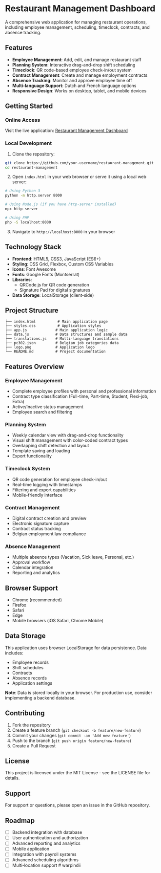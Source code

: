 # Restaurant Management Dashboard

A comprehensive web application for managing restaurant operations, including employee management, scheduling, timeclock, contracts, and absence tracking.

## Features

- **Employee Management**: Add, edit, and manage restaurant staff
- **Planning System**: Interactive drag-and-drop shift scheduling
- **Timeclock**: QR code-based employee check-in/out system
- **Contract Management**: Create and manage employment contracts
- **Absence Tracking**: Monitor and approve employee time off
- **Multi-language Support**: Dutch and French language options
- **Responsive Design**: Works on desktop, tablet, and mobile devices

## Getting Started

### Online Access
Visit the live application: [Restaurant Management Dashboard](https://your-username.github.io/restaurant-management)

### Local Development

1. Clone the repository:
```bash
git clone https://github.com/your-username/restaurant-management.git
cd restaurant-management
```

2. Open `index.html` in your web browser or serve it using a local web server:
```bash
# Using Python 3
python -m http.server 8000

# Using Node.js (if you have http-server installed)
npx http-server

# Using PHP
php -S localhost:8000
```

3. Navigate to `http://localhost:8000` in your browser

## Technology Stack

- **Frontend**: HTML5, CSS3, JavaScript (ES6+)
- **Styling**: CSS Grid, Flexbox, Custom CSS Variables
- **Icons**: Font Awesome
- **Fonts**: Google Fonts (Montserrat)
- **Libraries**: 
  - QRCode.js for QR code generation
  - Signature Pad for digital signatures
- **Data Storage**: LocalStorage (client-side)

## Project Structure

```
├── index.html          # Main application page
├── styles.css          # Application styles
├── app.js             # Main application logic
├── data.js            # Data structures and sample data
├── translations.js    # Multi-language translations
├── pc302.json         # Belgian job categories data
├── logo.png           # Application logo
└── README.md          # Project documentation
```

## Features Overview

### Employee Management
- Complete employee profiles with personal and professional information
- Contract type classification (Full-time, Part-time, Student, Flexi-job, Extra)
- Active/Inactive status management
- Employee search and filtering

### Planning System
- Weekly calendar view with drag-and-drop functionality
- Visual shift management with color-coded contract types
- Overlapping shift detection and layout
- Template saving and loading
- Export functionality

### Timeclock System
- QR code generation for employee check-in/out
- Real-time logging with timestamps
- Filtering and export capabilities
- Mobile-friendly interface

### Contract Management
- Digital contract creation and preview
- Electronic signature capture
- Contract status tracking
- Belgian employment law compliance

### Absence Management
- Multiple absence types (Vacation, Sick leave, Personal, etc.)
- Approval workflow
- Calendar integration
- Reporting and analytics

## Browser Support

- Chrome (recommended)
- Firefox
- Safari
- Edge
- Mobile browsers (iOS Safari, Chrome Mobile)

## Data Storage

This application uses browser LocalStorage for data persistence. Data includes:
- Employee records
- Shift schedules
- Contracts
- Absence records
- Application settings

**Note**: Data is stored locally in your browser. For production use, consider implementing a backend database.

## Contributing

1. Fork the repository
2. Create a feature branch (`git checkout -b feature/new-feature`)
3. Commit your changes (`git commit -am 'Add new feature'`)
4. Push to the branch (`git push origin feature/new-feature`)
5. Create a Pull Request

## License

This project is licensed under the MIT License - see the LICENSE file for details.

## Support

For support or questions, please open an issue in the GitHub repository.

## Roadmap

- [ ] Backend integration with database
- [ ] User authentication and authorization
- [ ] Advanced reporting and analytics
- [ ] Mobile application
- [ ] Integration with payroll systems
- [ ] Advanced scheduling algorithms
- [ ] Multi-location support
#   w a r p i n d i i  
 